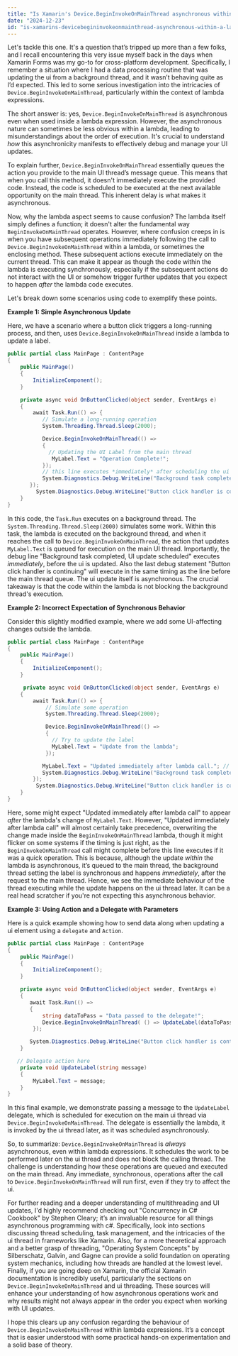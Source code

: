 ```yaml
---
title: "Is Xamarin's Device.BeginInvokeOnMainThread asynchronous within a lambda expression?"
date: "2024-12-23"
id: "is-xamarins-devicebegininvokeonmainthread-asynchronous-within-a-lambda-expression"
---
```


Let's tackle this one. It's a question that’s tripped up more than a few folks, and I recall encountering this very issue myself back in the days when Xamarin Forms was my go-to for cross-platform development. Specifically, I remember a situation where I had a data processing routine that was updating the ui from a background thread, and it wasn’t behaving quite as I’d expected. This led to some serious investigation into the intricacies of `Device.BeginInvokeOnMainThread`, particularly within the context of lambda expressions.

The short answer is: yes, `Device.BeginInvokeOnMainThread` is asynchronous even when used inside a lambda expression. However, the asynchronous nature can sometimes be less obvious within a lambda, leading to misunderstandings about the order of execution. It's crucial to understand *how* this asynchronicity manifests to effectively debug and manage your UI updates.

To explain further, `Device.BeginInvokeOnMainThread` essentially queues the action you provide to the main UI thread’s message queue. This means that when you call this method, it doesn't immediately execute the provided code. Instead, the code is scheduled to be executed at the next available opportunity on the main thread. This inherent delay is what makes it asynchronous.

Now, why the lambda aspect seems to cause confusion? The lambda itself simply defines a function; it doesn't alter the fundamental way `BeginInvokeOnMainThread` operates. However, where confusion creeps in is when you have subsequent operations immediately following the call to `Device.BeginInvokeOnMainThread` within a lambda, or sometimes the enclosing method. These subsequent actions execute immediately on the current thread. This can make it appear as though the code within the lambda is executing synchronously, especially if the subsequent actions do not interact with the UI or somehow trigger further updates that you expect to happen *after* the lambda code executes.

Let's break down some scenarios using code to exemplify these points.

**Example 1: Simple Asynchronous Update**

Here, we have a scenario where a button click triggers a long-running process, and then, uses `Device.BeginInvokeOnMainThread` inside a lambda to update a label.

```csharp
public partial class MainPage : ContentPage
{
    public MainPage()
    {
        InitializeComponent();
    }

    private async void OnButtonClicked(object sender, EventArgs e)
    {
        await Task.Run(() => {
           // Simulate a long-running operation
           System.Threading.Thread.Sleep(2000);

           Device.BeginInvokeOnMainThread(() =>
           {
             // Updating the UI Label from the main thread
              MyLabel.Text = "Operation Complete!";
           });
           // this line executes *immediately* after scheduling the ui update on the main thread.
           System.Diagnostics.Debug.WriteLine("Background task completed, UI update scheduled.");
       });
         System.Diagnostics.Debug.WriteLine("Button click handler is continuing");
    }
}
```

In this code, the `Task.Run` executes on a background thread. The `System.Threading.Thread.Sleep(2000)` simulates some work. Within this task, the lambda is executed on the background thread, and when it reaches the call to `Device.BeginInvokeOnMainThread`, the action that updates `MyLabel.Text` is queued for execution on the main UI thread. Importantly, the debug line "Background task completed, UI update scheduled" executes *immediately*, before the ui is updated. Also the last debug statement "Button click handler is continuing" will execute in the same timing as the line before the main thread queue. The ui update itself is asynchronous. The crucial takeaway is that the code within the lambda is not blocking the background thread's execution.

**Example 2: Incorrect Expectation of Synchronous Behavior**

Consider this slightly modified example, where we add some UI-affecting changes outside the lambda.

```csharp
public partial class MainPage : ContentPage
{
    public MainPage()
    {
        InitializeComponent();
    }

     private async void OnButtonClicked(object sender, EventArgs e)
    {
        await Task.Run(() => {
            // Simulate some operation
            System.Threading.Thread.Sleep(2000);

            Device.BeginInvokeOnMainThread(() =>
            {
              // Try to update the label
              MyLabel.Text = "Update from the lambda";
            });

           MyLabel.Text = "Updated immediately after lambda call."; // THIS line
           System.Diagnostics.Debug.WriteLine("Background task completed, label set outside lambda.");
        });
         System.Diagnostics.Debug.WriteLine("Button click handler is continuing");
    }
}

```

Here, some might expect "Updated immediately after lambda call" to appear *after* the lambda's change of `MyLabel.Text`. However, "Updated immediately after lambda call" will almost certainly take precedence, overwriting the change made inside the `BeginInvokeOnMainThread` lambda, though it might flicker on some systems if the timing is just right, as the `BeginInvokeOnMainThread` call might complete before this line executes if it was a quick operation. This is because, although the update *within* the lambda is asynchronous, it’s queued to the main thread, the background thread setting the label is synchronous and happens *immediately*, after the request to the main thread. Hence, we see the immediate behaviour of the thread executing while the update happens on the ui thread later. It can be a real head scratcher if you're not expecting this asynchronous behavior.

**Example 3: Using Action and a Delegate with Parameters**

Here is a quick example showing how to send data along when updating a ui element using a `delegate` and `Action`.

```csharp
public partial class MainPage : ContentPage
{
    public MainPage()
    {
        InitializeComponent();
    }

    private async void OnButtonClicked(object sender, EventArgs e)
    {
       await Task.Run(() =>
       {
           string dataToPass = "Data passed to the delegate!";
           Device.BeginInvokeOnMainThread( () => UpdateLabel(dataToPass) );
        });

       System.Diagnostics.Debug.WriteLine("Button click handler is continuing");
    }

   // Delegate action here
    private void UpdateLabel(string message)
    {
        MyLabel.Text = message;
    }
}
```

In this final example, we demonstrate passing a message to the `UpdateLabel` delegate, which is scheduled for execution on the main ui thread via `Device.BeginInvokeOnMainThread`. The delegate is essentially the lambda, it is invoked by the ui thread later, as it was scheduled asynchronously.

So, to summarize: `Device.BeginInvokeOnMainThread` is *always* asynchronous, even within lambda expressions. It schedules the work to be performed later on the ui thread and does not block the calling thread. The challenge is understanding how these operations are queued and executed on the main thread. Any immediate, synchronous, operations after the call to `Device.BeginInvokeOnMainThread` will run first, even if they try to affect the ui.

For further reading and a deeper understanding of multithreading and UI updates, I'd highly recommend checking out "Concurrency in C# Cookbook" by Stephen Cleary; it’s an invaluable resource for all things asynchronous programming with c#. Specifically, look into sections discussing thread scheduling, task management, and the intricacies of the ui thread in frameworks like Xamarin. Also, for a more theoretical approach and a better grasp of threading, "Operating System Concepts" by Silberschatz, Galvin, and Gagne can provide a solid foundation on operating system mechanics, including how threads are handled at the lowest level. Finally, if you are going deep on Xamarin, the official Xamarin documentation is incredibly useful, particularly the sections on `Device.BeginInvokeOnMainThread` and ui threading. These sources will enhance your understanding of how asynchronous operations work and why results might not always appear in the order you expect when working with UI updates.

I hope this clears up any confusion regarding the behaviour of `Device.BeginInvokeOnMainThread` within lambda expressions. It’s a concept that is easier understood with some practical hands-on experimentation and a solid base of theory.

